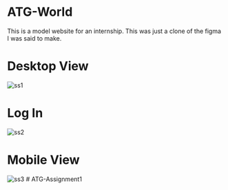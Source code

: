 # ATG-World
 This is a model website for an internship. This was just a clone of the figma I was said to make.
 

# Desktop View

 ![ss1](https://github.com/PriyoRaven/ATG-World/assets/102037811/b794ab51-8460-48b3-88b6-033cba492e09)
  
# Log In
 ![ss2](https://github.com/PriyoRaven/ATG-World/assets/102037811/d461469c-25c9-4d0f-8d0c-bb33aa4f1d4e)

# Mobile View
![ss3](https://github.com/PriyoRaven/ATG-World/assets/102037811/4bac39d9-be55-44e0-b78b-0b3734340132)
#   A T G - A s s i g n m e n t 1  
 